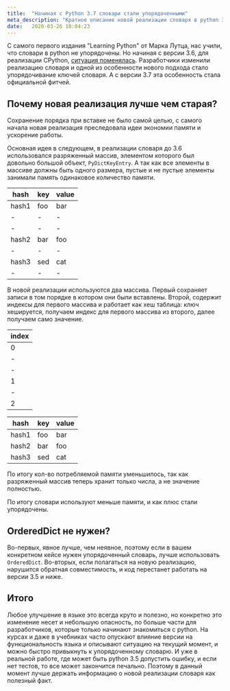 ```yaml
---
title:  "Начиная с Python 3.7 словари стали упорядоченными"
meta_description: "Кратное описание новой реализации словаря в python 3.6"
date:   2020-03-26 10:04:23
---
```


С самого первого издания "Learning Python" от Марка Лутца, нас учили, что словари в python не упорядочены. Но начиная с версии 3.6, для реализации CPython, [ситуация поменялась](https://docs.python.org/3/whatsnew/3.6.html#new-dict-implementation). Разработчики изменили реализацию словаря и одной из особенности нового подхода стало упорядочивание ключей словаря. А с версии 3.7 эта особенность стала официальной фитчей.

## Почему новая реализация лучше чем старая?
Сохранение порядка при вставке не было самой целью, с самого начала новая реализация преследовала идеи экономии памяти и ускорение работы.

Основная идея в следующем, в реализации словаря до 3.6 использовался разряженный массив, элементом которого был довольно большой объект, `PyDictKeyEntry`. А так как все элементы в массиве должны быть одного размера, пустые и не пустые элементы занимали память одинаковое количество памяти.

|hash |key|value|
|-----|---|-----|
|hash1|foo|bar  |
|-    |-  |-    | 
|-    |-  |-    |
|hash2|bar|foo  |
|-    |-  |-    |
|hash3|sed|cat  |
|-    |-  |-    |


В новой реализации используются два массива. Первый сохраняет записи в том порядке в котором они были вставлены. Второй, содержит индексы для первого массива и работает как хеш таблица: ключ хешируется, получаем индекс для первого массива из второго, далее получаем само значение.

|index|
|---|
|0|
|-|
|-|
|1|
|-|
|2|

|hash |key|value|
|-----|---|-----|
|hash1|foo|bar  |
|hash2|bar|foo  |
|hash3|sed|cat  |


По итогу кол-во потребляемой памяти уменьшилось, так как разряженный массив теперь хранит только числа, а не значение полностью.

По итогу словари используют меньше памяти, и как плюс стали упорядочены.

## OrderedDict не нужен?
Во-первых, явное лучше, чем неявное, поэтому если в вашем конкретном кейсе нужен упорядоченный словарь, лучше использовать  `OrderedDict`. Во-вторых, если полагаться на новую реализацию, нарушится обратная совместимость, и код перестанет работать на версии 3.5 и ниже.

## Итого
Любое улучшение в языке это всегда круто и полезно, но конкретно это изменение несет и небольшую опасность, по больше части для разработчиков, которые только начинают знакомиться с python. На курсах и даже в учебниках часто опускают влияние версии на функциональность языка и описывают ситуацию на текущий момент, и можно быстро привыкнуть к упорядоченному словарю. И уже в реальной работе, где может быть python 3.5 допустить ошибку, и если нет тестов, то все может закончится печально.  Поэтому в данный момент лучше держать информацию о новой реализации словаря как полезный факт.